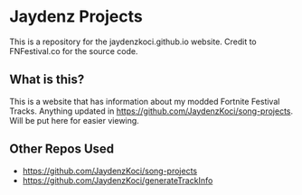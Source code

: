 # Jaydenz Projects
This is a repository for the jaydenzkoci.github.io website. Credit to FNFestival.co for the source code.
## What is this?
This is a website that has information about my modded Fortnite Festival Tracks. Anything updated in https://github.com/JaydenzKoci/song-projects. Will be put here for easier viewing.
## Other Repos Used
- https://github.com/JaydenzKoci/song-projects
- https://github.com/JaydenzKoci/generateTrackInfo
